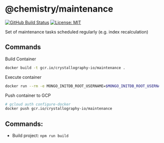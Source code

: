 # @chemistry/maintenance
[![GitHub Build Status](https://github.com/chemistry/crystallography-api/workflows/CI/badge.svg)](https://github.com/chemistry/crystallography-api/actions?query=workflow%3ACI)
[![License: MIT](https://img.shields.io/badge/License-MIT-gren.svg)](https://opensource.org/licenses/MIT)

Set of maintenance tasks scheduled regularly (e.g. index recalculation)

## Commands
Build Container
```bash
docker build -t gcr.io/crystallography-io/maintenance .
```

Execute container
```bash
docker run --rm -e MONGO_INITDB_ROOT_USERNAME=$MONGO_INITDB_ROOT_USERNAME -e MONGO_INITDB_ROOT_PASSWORD=$MONGO_INITDB_ROOT_PASSWORD -e MONGO_INITDB_HOST=$MONGO_INITDB_HOST --name maintenance gcr.io/crystallography-io/maintenance
```

Push container to GCP
```bash
# gcloud auth configure-docker
docker push gcr.io/crystallography-io/maintenance
```

## Commands:
  * Build project: `npm run build`
